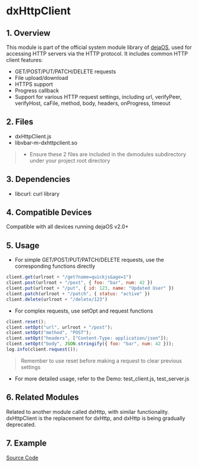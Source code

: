 # dxHttpClient
## 1. Overview
This module is part of the official system module library of [dejaOS](https://github.com/DejaOS/DejaOS), used for accessing HTTP servers via the HTTP protocol.
It includes common HTTP client features:
 - GET/POST/PUT/PATCH/DELETE requests
 - File upload/download
 - HTTPS support
 - Progress callback
 - Support for various HTTP request settings, including url, verifyPeer, verifyHost, caFile, method, body, headers, onProgress, timeout

## 2. Files
- dxHttpClient.js
- libvbar-m-dxhttpclient.so

> - Ensure these 2 files are included in the dxmodules subdirectory under your project root directory

## 3. Dependencies
- libcurl: curl library

## 4. Compatible Devices
Compatible with all devices running dejaOS v2.0+

## 5. Usage
- For simple GET/POST/PUT/PATCH/DELETE requests, use the corresponding functions directly
``` javascript
client.get(urlroot + "/get?name=quickjs&age=1")
client.post(urlroot + "/post", { foo: "bar", num: 42 })
client.put(urlroot + "/put", { id: 123, name: "Updated User" })
client.patch(urlroot + "/patch", { status: "active" })
client.delete(urlroot + "/delete/123")
```
- For complex requests, use setOpt and request functions
``` javascript
client.reset();
client.setOpt("url", urlroot + "/post");
client.setOpt("method", "POST");
client.setOpt("headers", ["Content-Type: application/json"]);
client.setOpt("body", JSON.stringify({ foo: "bar", num: 42 }));
log.info(client.request());
```
> Remember to use reset before making a request to clear previous settings

- For more detailed usage, refer to the Demo: test_client.js, test_server.js

## 6. Related Modules
Related to another module called dxHttp, with similar functionality. dxHttpClient is the replacement for dxHttp, and dxHttp is being gradually deprecated. 

## 7. Example
[Source Code](https://github.com/DejaOS/DejaOS/tree/main/demos/modules/dxHttpClient)